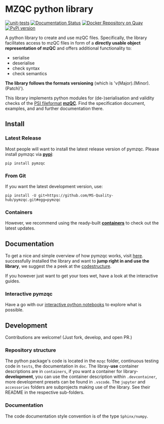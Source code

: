 # MZQC python library
[![unit-tests](https://github.com/MS-Quality-hub/pymzqc/actions/workflows/unit_tests.yml/badge.svg)](https://github.com/MS-Quality-hub/pymzqc/actions/workflows/unit_tests.yml)
[![Documentation Status](https://readthedocs.org/projects/pymzqc/badge/?version=latest)](https://pymzqc.readthedocs.io/en/latest/?badge=latest)
[![Docker Repository on Quay](https://img.shields.io/badge/container-ready-brightgreen.svg "Docker Repository on Quay")](https://quay.io/repository/mwalzer/pymzqc?tab=tags)
[![PyPi version](https://badgen.net/pypi/v/pymzqc/)](https://pypi.com/project/pymzqc)

A python library to create and use mzQC files. Specifically, the library facilitates access to 
mzQC files in form of a **directly usable object representation of mzQC** and offers additional 
functionality to:
* serialise
* deserialise
* check syntax
* check semantics

**The library follows the formats versioning** (which is 'v(Major).(Minor).(Patch)').

This library implements python modules for (de-)serialisation and validity checks of the [PSI fileformat](http://www.psidev.info/groups/quality-control) [**mzQC**](https://hupo-psi.github.io/mzQC/). Find the specification document, examples, and and further documentation there.


## Install

### Latest Release
Most people will want to install the latest release version of pymzqc. Please install pymzqc via [**pypi**](https://pypi.org/project/pymzqc/): 
```
pip install pymzqc
```

### From Git
If you want the latest development version, use: 
```
pip install -U git+https://github.com/MS-Quality-hub/pymzqc.git#egg=pymzqc
```
### Containers
However, we recommend using the ready-built [**containers**](https://quay.io/repository/mwalzer/pymzqc?tab=tags) to check out the latest updates.

## Documentation
To get a nice and simple overview of how pymzqc works, visit [here](https://pymzqc.readthedocs.io/en/latest/examples.html). 
successfully installed the library and want to **jump right in and use the library**, we suggest the a peek at the [codestructure](https://pymzqc.readthedocs.io/en/latest/codestructure.html).

If you however just want to get your toes wet, have a look at the interactive guides.

### Interactive pymzqc
Have a go with our [interactive python notebooks](jupyter/README.md) to explore what is possible.


## Development 
Contributions are welcome! (Just fork, develop, and open PR.)

### Repository structure
The python package's code is located in the `mzqc` folder, continuous testing code in `tests`, the documentation in `doc`. The libray-**use** container descriptions are in `containers`, if you want a container for library-**development**, you can use the container description within `.devcontainer`, more development presets can be found in `.vscode`. The `jupyter` and `accessories` folders are subprojects making use of the library. See their README in the respective sub-folders.

### Documentation
The code documentation style convention is of the type `Sphinx/numpy`.

